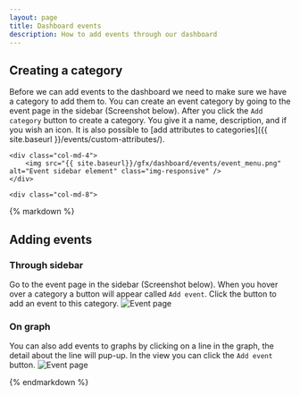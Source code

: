 ```yaml
---
layout: page
title: Dashboard events
description: How to add events through our dashboard
---
```


## Creating a category
Before we can add events to the dashboard we need to make sure we have a category to add them to. You can create an event category by going to the event page in the sidebar (Screenshot below). After you click the `Add category` button to create a category. You give it a name, description, and if you wish an icon. It is also possible to [add attributes to categories]({{ site.baseurl }}/events/custom-attributes/).

<div class="row">

    <div class="col-md-4">
        <img src="{{ site.baseurl}}/gfx/dashboard/events/event_menu.png" alt="Event sidebar element" class="img-responsive" />
    </div>

    <div class="col-md-8">
{% markdown %}
## Adding events

### Through sidebar
Go to the event page in the sidebar (Screenshot below). When you hover over a category a button will appear called `Add event`. Click the button to add an event to this category.
<img src="{{ site.baseurl}}/gfx/dashboard/events/add_event_page.png" alt="Event page" class="img-responsive pull-right" />

### On graph
You can also add events to graphs by clicking on a line in the graph, the detail about the line will pup-up. In the view you can click the `Add event` button.
<img src="{{ site.baseurl}}/gfx/dashboard/events/add_event_graph.png" alt="Event page" class="img-responsive" />


{% endmarkdown %}
    </div>

</div>
